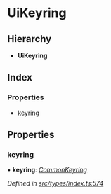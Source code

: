 # UiKeyring

## Hierarchy

* **UiKeyring**

## Index

### Properties

* [keyring](uikeyring.md#keyring)

## Properties

### keyring

• **keyring**: [_CommonKeyring_](../globals.md#commonkeyring)

_Defined in_ [_src/types/index.ts:574_](https://github.com/PolymathNetwork/polymesh-sdk/blob/959efb76/src/types/index.ts#L574)

